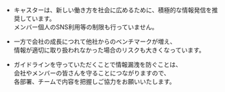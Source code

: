 - キャスターは、新しい働き方を社会に広めるために、積極的な情報発信を推奨しています。  
  メンバー個人のSNS利用等の制限も行っていません。

- 一方で会社の成長につれて他社からのベンチマークが増え、  
  情報が適切に取り扱われなかった場合のリスクも大きくなっています。

- ガイドラインを守っていただくことで情報漏洩を防ぐことは、  
  会社やメンバーの皆さんを守ることにつながりますので、  
  各部署、チームで内容を把握しご協力をお願いいたします。
